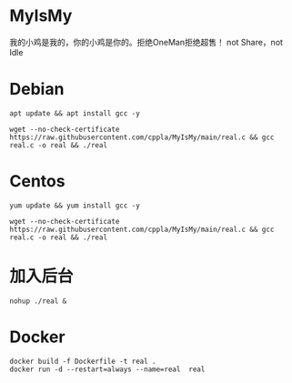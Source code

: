 # MyIsMy
我的小鸡是我的，你的小鸡是你的。拒绝OneMan拒绝超售！ not Share，not Idle        


# Debian    

```
apt update && apt install gcc -y    

wget --no-check-certificate https://raw.githubusercontent.com/cppla/MyIsMy/main/real.c && gcc real.c -o real && ./real    
```

# Centos

```
yum update && yum install gcc -y    

wget --no-check-certificate https://raw.githubusercontent.com/cppla/MyIsMy/main/real.c && gcc real.c -o real && ./real    
```

# 加入后台    
```
nohup ./real &
```    

# Docker    
```
docker build -f Dockerfile -t real .
docker run -d --restart=always --name=real  real
```

